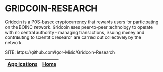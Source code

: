 # GRIDCOIN-RESEARCH

 Gridcoin is a POS-based cryptocurrency that rewards users for participating 
 on the BOINC network. Gridcoin uses peer-to-peer technology to operate with 
 no central authority - managing transactions, issuing money and contributing 
 to scientific research are carried out collectively by the network.

 SITE: https://github.com/Igor-Misic/Gridcoin-Research

 | [Applications](https://portable-linux-apps.github.io/apps.html) | [Home](https://portable-linux-apps.github.io)
 | --- | --- |
